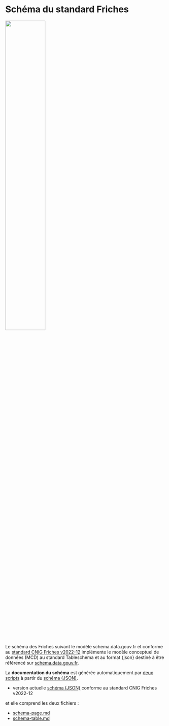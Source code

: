 # Schéma du standard Friches

<img src=image.jpg width='50%' align=center>

Le schéma des Friches suivant le modèle schema.data.gouv.fr et conforme au [standard CNIG Friches v2022-12](https://github.com/cnigfr/Friches/tree/main/standard) implémente le modèle conceptuel de données (MCD) au standard Tableschema et au format {json} destiné à être référencé sur [schema.data.gouv.fr](https://schema.data.gouv.fr/).

La **documentation du schéma** est générée automatiquement par [deux scripts](https://github.com/cnigfr/Friches/tree/main/schema/scripts) à partir du [schéma (JSON)](.).
- version actuelle [schéma (JSON)](.) conforme au standard CNIG Friches v2022-12

et elle comprend les deux fichiers :
- [schema-page.md](https://github.com/cnigfr/Friches/blob/main/schema/documentation/schema-page.md)
- [schema-table.md](https://github.com/cnigfr/Friches/blob/main/schema/documentation/schema-table.md)



